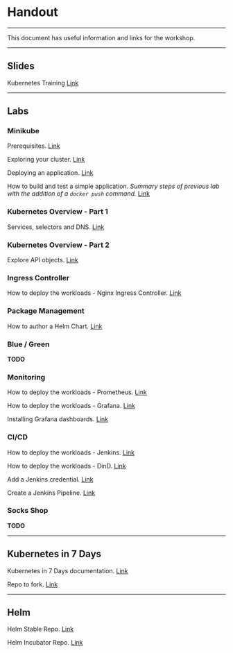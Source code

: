 # Handout

---

This document has useful information and links for the workshop.

---

## Slides

Kubernetes Training [Link](https://www.slideshare.net/DesDrury/kubernetes-training)

---


## Labs

### Minikube

Prerequisites. [Link](prereqs.md)

Exploring your cluster. [Link](https://kube7days.staging.do.citopro.com/01-getting-started-with-kubernetes/01-04.html)

Deploying an application. [Link](https://kube7days.staging.do.citopro.com/01-getting-started-with-kubernetes/01-05.html)

How to build and test a simple application. _Summary steps of previous lab with the addition of a `docker push` command._ [Link](first-app.md)


### Kubernetes Overview - Part 1

Services, selectors and DNS. [Link](services.md)


### Kubernetes Overview - Part 2

Explore API objects. [Link](api.md)


### Ingress Controller

How to deploy the workloads - Nginx Ingress Controller. [Link](workloads.md#nginx-ingress-controller)


### Package Management

How to author a Helm Chart. [Link](helm-lab.md)

### Blue / Green

**TODO**

### Monitoring

How to deploy the workloads - Prometheus. [Link](workloads.md#prometheus)

How to deploy the workloads - Grafana. [Link](workloads.md#grafana)

Installing Grafana dashboards. [Link](https://kube7days.staging.do.citopro.com/04-monitoring-and-health-checks/04-05.html)


### CI/CD

How to deploy the workloads - Jenkins. [Link](workloads.md#jenkins)

How to deploy the workloads - DinD. [Link](workloads.md#dind)

Add a Jenkins credential. [Link](https://kube7days.staging.do.citopro.com/07-ci-cd-solutions/07-03.html)

Create a Jenkins Pipeline. [Link](https://kube7days.staging.do.citopro.com/07-ci-cd-solutions/07-05.html)


### Socks Shop

**TODO**

---


## Kubernetes in 7 Days

Kubernetes in 7 Days documentation. [Link](http://kube7days.staging.do.citopro.com)

Repo to fork. [Link](https://github.com/desdrury/kubernetes-in-7-days-video)

---


## Helm

Helm Stable Repo. [Link](https://github.com/helm/charts/tree/master/stable)

Helm Incubator Repo. [Link](https://github.com/helm/charts/tree/master/incubator)
